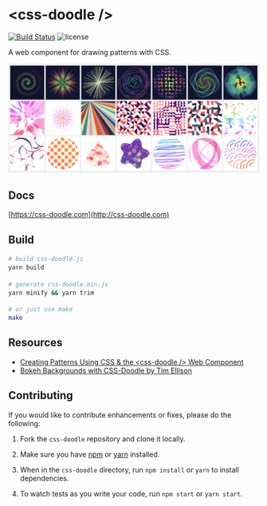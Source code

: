 # &lt;css-doodle /&gt;

[![Build Status](https://travis-ci.org/css-doodle/css-doodle.svg?branch=master)](https://travis-ci.org/css-doodle/css-doodle)
![license](https://img.shields.io/github/license/mashape/apistatus.svg)


A web component for drawing patterns with CSS.

<a href="https://css-doodle.com/">
  <img src="screenshot/doodle.png" width="800px" />
</a>

## Docs
[https://css-doodle.com](http://css-doodle.com)

## Build

```bash
# build css-doodle.js
yarn build

# generate css-doodle.min.js
yarn minify && yarn trim

# or just use make
make
```

## Resources

* [Creating Patterns Using CSS & the &lt;css-doodle /&gt; Web Component](https://alligator.io/css/patterns-css-doodle/)
* [Bokeh Backgrounds with CSS-Doodle by Tim Ellison](https://www.timothyellison.com/2018/05/27/bokeh-backgrounds-with-css-doodle/)

## Contributing

If you would like to contribute enhancements or fixes, please do the following:

1. Fork the `css-doodle` repository and clone it locally.

2. Make sure you have [npm](https://www.npmjs.com/) or [yarn](https://yarnpkg.com/) installed.

3. When in the `css-doodle` directory, run `npm install` or `yarn` to install dependencies.

4. To watch tests as you write your code, run `npm start` or `yarn start`.
